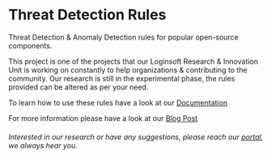 # Threat Detection Rules
Threat Detection &amp; Anomaly Detection rules for popular open-source components. 

This project is one of the projects that our Loginsoft Research & Innovation Unit is working on constantly to help organizations & contributing to the community.
Our research is still in the experimental phase, the rules provided can be altered as per your need. 

To learn how to use these rules have a look at our [Documentation](http://loginsoftsecurity.gitbook.io/threat-detection)

For more information please have a look at our [Blog Post](https://www.loginsoft.com/blog/2020/06/17/a-new-approach-to-accelerate-threat-detection/)

###### Interested in our research or have any suggestions, please reach our [portal](https://research.loginsoft.com/), we always hear you. 
